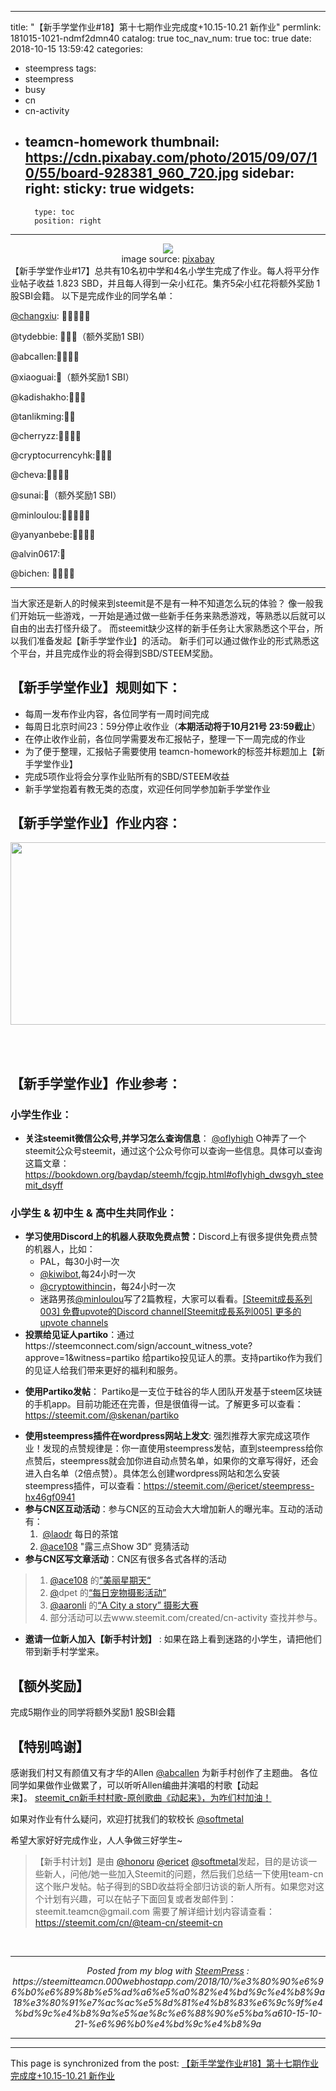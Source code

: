 
---
title: "【新手学堂作业#18】第十七期作业完成度+10.15-10.21 新作业"
permlink: 181015-1021-ndmf2dmn40
catalog: true
toc_nav_num: true
toc: true
date: 2018-10-15 13:59:42
categories:
- steempress
tags:
- steempress
- busy
- cn
- cn-activity
- teamcn-homework
thumbnail: https://cdn.pixabay.com/photo/2015/09/07/10/55/board-928381_960_720.jpg
sidebar:
    right:
        sticky: true
widgets:
    -
        type: toc
        position: right
---


<center><img src="https://cdn.pixabay.com/photo/2015/09/07/10/55/board-928381_960_720.jpg" /><br/></center><center>image source: <a href="https://busy.org/exit?url=https%3A%2F%2Fcdn.pixabay.com%2Fphoto%2F2015%2F09%2F07%2F10%2F55%2Fboard-928381_960_720.jpg" target="_blank" rel="noopener">pixabay</a></center>【新手学堂作业#17】总共有10名初中学和4名小学生完成了作业。每人将平分作业帖子收益 1.823 SBD，并且每人得到一朵小红花。集齐5朵小红花将额外奖励 1 股SBI会籍。 以下是完成作业的同学名单：

<a href="https://busy.org/@changxiu" target="_blank" rel="noopener">@changxiu</a>: 🌟🌟🌟🌹🌹

@tydebbie: 🌟🌟🌟（额外奖励1 SBI）

@abcallen:🌟🌟🌟🌹

@xiaoguai:🌟（额外奖励1 SBI）

@kadishakho:🌹🌹🌹

@tanlikming:🌟🌹

@cherryzz:🌟🌹🌹🌹

@cryptocurrencyhk:🌟🌹🌹

@cheva:🌹🌹🌹🌹

@sunai:🌟（额外奖励1 SBI）

@minloulou:🌟🌟🌹🌹🌹

@yanyanbebe:🌟🌹🌹🌹

@alvin0617:🌹

@bichen: 🌹🌹🌹🌹

<hr />

当大家还是新人的时候来到steemit是不是有一种不知道怎么玩的体验？
像一般我们开始玩一些游戏，一开始是通过做一些新手任务来熟悉游戏，等熟悉以后就可以自由的出去打怪升级了。
而steemit缺少这样的新手任务让大家熟悉这个平台，所以我们准备发起【新手学堂作业】的活动。
新手们可以通过做作业的形式熟悉这个平台，并且完成作业的将会得到SBD/STEEM奖励。
<h2>【新手学堂作业】规则如下：</h2>
<ul>
 <li>每周一发布作业内容，各位同学有一周时间完成</li>
 <li>每周日北京时间23：59分停止收作业（<strong>本期活动将于10月21号 23:59截止</strong>）</li>
 <li>在停止收作业前，各位同学需要发布汇报帖子，整理一下一周完成的作业</li>
 <li>为了便于整理，汇报帖子需要使用 teamcn-homework的标签并标题加上【新手学堂作业】</li>
 <li>完成5项作业将会分享作业贴所有的SBD/STEEM收益</li>
 <li>新手学堂抱着有教无类的态度，欢迎任何同学参加新手学堂作业</li>
</ul>
<h2>【新手学堂作业】作业内容：</h2>
<center></center><center><img class="aligncenter size-full wp-image-421" src="https://steemitteamcn.000webhostapp.com/wp-content/uploads/2018/10/Capture-2.png" alt="" width="833" height="292" /></center><br/>

&nbsp;
<h2>【新手学堂作业】作业参考：</h2>
<h3>小学生作业：</h3>
<ul>
 <li><strong>关注steemit微信公众号,并学习怎么查询信息</strong>： <a title="This link will take you away from steemit.com" href="https://busy.org/@oflyhigh" rel="nofollow noopener">@oflyhigh</a> O神弄了一个steemit公众号steemit，通过这个公众号你可以查询一些信息。具体可以查询这篇文章：<a title="This link will take you away from steemit.com" href="https://busy.org/exit?url=https%3A%2F%2Fbookdown.org%2Fbaydap%2Fsteemh%2Ffcgjp.html%23oflyhigh_dwsgyh_steemit_dsyff" rel="nofollow noopener">https://bookdown.org/baydap/steemh/fcgjp.html#oflyhigh_dwsgyh_steemit_dsyff</a></li>
</ul>
<h3>小学生 &amp; 初中生 &amp; 高中生共同作业：</h3>
<ul>
 <li><strong>学习使用Discord上的机器人获取免费点赞：</strong>Discord上有很多提供免费点赞的机器人，比如：
<ul>
 <li>PAL，每30小时一次</li>
 <li><a href="https://steemit.com/@kiwibot">@kiwibot</a>,每24小时一次</li>
 <li><a href="https://steemit.com/@cryptowithincin">@cryptowithincin</a>，每24小时一次</li>
 <li>迷路男孩<a href="https://steemit.com/@minloulou">@minloulou</a>写了2篇教程，大家可以看看。<a href="https://steemit.com/@minloulou/steemit003upvotediscordchannel-6dywn3tw0m">[Steemit成長系列003] 免費upvote的Discord channel</a><a href="https://steemit.com/@minloulou/steemit005upvotechannels-u6455lhi45">[Steemit成長系列005] 更多的upvote channels</a></li>
</ul>
</li>
 <li><strong>投票给见证人partiko</strong>：通过 https://steemconnect.com/sign/account_witness_vote?approve=1&amp;witness=partiko 给partiko投见证人的票。支持partiko作为我们的见证人给我们带来更好的福利和服务。</li>
</ul>
<ul>
 <li><strong>使用Partiko发帖</strong>： Partiko是一支位于硅谷的华人团队开发基于steem区块链的手机app。目前功能还在完善，但是很值得一试。了解更多可以查看：<a href="https://steemit.com/@skenan/partiko" target="_blank" rel="noopener">https://steemit.com/@skenan/partiko</a></li>
</ul>
<ul>
 <li><strong>使用steempress插件在wordpress网站上发文</strong>: 强烈推荐大家完成这项作业！发现的点赞规律是：你一直使用steempress发帖，直到steempress给你点赞后，steempress就会加你进自动点赞名单，如果你的文章写得好，还会进入白名单（2倍点赞）。具体怎么创建wordpress网站和怎么安装steempress插件，可以查看：<a href="https://steemit.com/@ericet/steempress-hx46gf0941" target="_blank" rel="noopener">https://steemit.com/@ericet/steempress-hx46gf0941</a></li>
 <li><strong>参与CN区互动活动</strong>：参与CN区的互动会大大增加新人的曝光率。互动的活动有：
<ol>
 <li> <a href="https://busy.org/@laodr" target="_blank" rel="noopener">@laodr</a> 每日的茶馆</li>
 <li><a href="https://busy.org/@ace108" target="_blank" rel="noopener">@ace108</a> "露三点Show 3D“ 竞猜活动</li>
</ol>
</li>
 <li><strong>参与CN区写文章活动</strong>：CN区有很多各式各样的活动</li>
</ul>
<blockquote>
<ol>
 <li><a href="https://busy.org/@ace108" target="_blank" rel="noopener">@ace108</a> 的<a href="https://steemit.com/beautifulsunday/@ace108/beautifulsunday-winner-and-new-rules-or-by-ace108" target="_blank" rel="noopener">”美丽星期天“</a></li>
 <li><a href="https://busy.org/@kona" target="_blank" rel="noopener">@</a>dpet 的<a href="https://steemit.com/dailypetphotography/@kona/daily-pet-photography-challenge" target="_blank" rel="noopener">“每日宠物摄影活动”</a></li>
 <li><a href="https://busy.org/@aaronli" target="_blank" rel="noopener">@aaronli</a> 的<a href="https://steemit.com/@aaronli/tell-us-a-story-of-your-city-a-city-a-story-photo-weekly-contest-31-sunset-winners-of-30" target="_blank" rel="noopener">“A City a story” 摄影大赛</a></li>
 <li>部分活动可以去www.steemit.com/created/cn-activity 查找并参与。</li>
</ol>

</blockquote>
<ul>
 <li><strong>邀请一位新人加入【新手村计划】</strong> : 如果在路上看到迷路的小学生，请把他们带到新手村学堂来。</li>
</ul>
<h2>【额外奖励】</h2>
完成5期作业的同学将额外奖励1 股SBI会籍
<h2>【特别鸣谢】</h2>
感谢我们村又有颜值又有才华的Allen <a href="https://busy.org/@abcallen" target="_blank" rel="noopener">@abcallen</a> 为新手村创作了主题曲。 各位同学如果做作业做累了，可以听听Allen编曲并演唱的村歌【动起来】。 <a href="https://steemit.com/@abcallen/steemitcn-steemitcn-novice-village-song-original-song-move-up-for-our-village" target="_blank" rel="noopener">steemit_cn新手村村歌-原创歌曲《动起来》，为咋们村加油！</a>

如果对作业有什么疑问，欢迎打扰我们的软校长 <a href="https://busy.org/@softmetal" target="_blank" rel="noopener">@softmetal</a>

希望大家好好完成作业，人人争做三好学生~
<blockquote>【新手村计划】是由 <a href="https://busy.org/@honoru" target="_blank" rel="noopener">@honoru</a> <a href="https://busy.org/@ericet" target="_blank" rel="noopener">@ericet</a> <a href="https://busy.org/@softmetal" target="_blank" rel="noopener">@softmetal</a>发起，目的是访谈一些新人，问他/她一些加入Steemit的问题，然后我们总结一下使用team-cn这个账户发帖。帖子得到的SBD收益将全部归访谈的新人所有。如果您对这个计划有兴趣，可以在帖子下面回复或者发邮件到：steemit.teamcn@gmail.com 需要了解详细计划内容请查看：<a href="https://steemit.com/cn/@team-cn/steemit-cn" target="_blank" rel="noopener">https://steemit.com/cn/@team-cn/steemit-cn</a>
</blockquote> <br /><center><hr/><em>Posted from my blog with <a href='https://wordpress.org/plugins/steempress/'>SteemPress</a> : https://steemitteamcn.000webhostapp.com/2018/10/%e3%80%90%e6%96%b0%e6%89%8b%e5%ad%a6%e5%a0%82%e4%bd%9c%e4%b8%9a18%e3%80%91%e7%ac%ac%e5%8d%81%e4%b8%83%e6%9c%9f%e4%bd%9c%e4%b8%9a%e5%ae%8c%e6%88%90%e5%ba%a610-15-10-21-%e6%96%b0%e4%bd%9c%e4%b8%9a </em><hr/></center>

- - -

This page is synchronized from the post: [【新手学堂作业#18】第十七期作业完成度+10.15-10.21 新作业](https://steemit.com/@team-cn/181015-1021-ndmf2dmn40)
